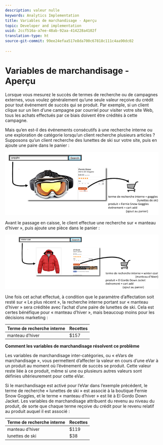 ```yaml
---
description: valeur nulle
keywords: Analytics Implementation
title: Variables de marchandisage - Aperçu
topic: Developer and implementation
uuid: 2ccf516a-a7ee-48ab-92aa-414228a4102f
translation-type: ht
source-git-commit: 99ee24efaa517e8da700c67818c111c4aa90dc02

---
```



# Variables de marchandisage - Aperçu

Lorsque vous mesurez le succès de termes de recherche ou de campagnes externes, vous voulez généralement qu’une seule valeur reçoive du crédit pour tout événement de succès qui se produit. Par exemple, si un client clique sur un lien d’une campagne par courriel pour visiter votre site Web, tous les achats effectués par ce biais doivent être crédités à cette campagne.

Mais qu’en est-il des événements consécutifs à une recherche interne ou une exploration de catégorie lorsqu’un client recherche plusieurs articles ? Supposons qu’un client recherche des lunettes de ski sur votre site, puis en ajoute une paire dans le panier :

![](assets/merch-example-goggles.png)

Avant le passage en caisse, le client effectue une recherche sur « manteau d’hiver », puis ajoute une pièce dans le panier :

![](assets/merch-example-coat.png)

Une fois cet achat effectué, à condition que le paramètre d’affectation soit resté sur « Le plus récent », la recherche interne portant sur « manteau d’hiver » sera créditée avec l’achat d’une paire de lunettes de ski. Cela est certes bénéfique pour « manteau d’hiver », mais beaucoup moins pour les décisions marketing :

| Terme de recherche interne | Recettes |
|---|---|
| manteau d’hiver | $157 |

**Comment les variables de marchandisage résolvent ce problème**

Les variables de marchandisage inter-catégories, ou « eVars de marchandisage », vous permettent d’affecter la valeur en cours d’une eVar à un produit au moment où l’événement de succès se produit. Cette valeur reste liée à ce produit, même si une ou plusieurs autres valeurs sont définies ultérieurement pour cette eVar.

Si le marchandisage est activé pour l’eVar dans l’exemple précédent, le terme de recherche « lunettes de ski » est associé à la boutique Fernie Snow Goggles, et le terme « manteau d’hiver » est lié à El Gordo Down Jacket. Les variables de marchandisage attribuent du revenu au niveau du produit, de sorte que chaque terme reçoive du crédit pour le revenu relatif au produit auquel il est associé :

| Terme de recherche interne | Recettes |
|---|---|
| manteau d’hiver | $119 |
| lunettes de ski | $38 |

